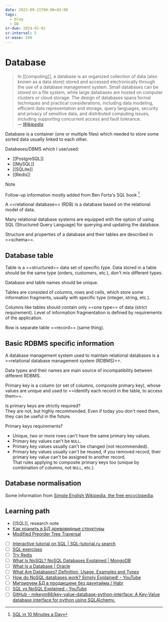 ```yaml
---
date: 2023-09-21T00:00+03:00
tags:
  - blog
  - DB
sr-due: 2024-02-02
sr-interval: 5
sr-ease: 240
---
```


# Database

> In [[computing]], a database is an organized collection of data (also known
> as a data store) stored and accessed electronically through the use of a
> database management system. Small databases can be stored on a file system,
> while large databases are hosted on computer clusters or cloud storage. The
> design of databases spans formal techniques and practical considerations,
> including data modeling, efficient data representation and storage, query
> languages, security and privacy of sensitive data, and distributed computing
> issues, including supporting concurrent access and fault tolerance.\
> — <cite>[Wikipedia](https://en.wikipedia.org/wiki/Database)</cite>

Database is a container (one or multiple files) which needed to store some
sorted data usually linked to each other.

Databases/DBMS which I use/used:

- [[PostgreSQL]]
- [[MySQL]]
- [[SQLite]]
- [[Redis]]

> [!NOTE]
> Follow-up information mostly added from Ben Forta's SQL book [^1].

A ==relational database== (RDB) is a database based on the relational model of
data.

Many relational database systems are equipped with the option of using
SQL (Structured Query Language) for querying and updating the database.

Structure and properties of a database and their tables are described in
==schema==.

## Database table

Table is a ==structured== data set of specific type. Data stored in a table
should be the same type (orders, customers, etc.), don't mix different types.

Database and table names should be unique.

Tables are consisted of columns, rows and cells, which store some information
fragments, usually with specific type (integer, string, etc.).

Columns like tables should contain only ==one type== of data (strict
requirement). Level of information fragmentation is defined by requirements of
the application.

Row is separate table ==record== (same thing).

## Basic RDBMS specific information

A database management system used to maintain relational databases is a
==relational database management system (RDBMS)==.

Data types and their names are main source of incompatibility between different
RDBMS.

Primary key is a column (or set of columns, composite primary key), whose values are unique and
used to ==identify each record in the table, to access them==.

Is primary keys are strictly required?
<br class="f">
They are not, but highly recommended. Even if today you don't need them, they can
be useful in the future.

Primary keys requirements?
<br class="f">
- Unique, two or more rows can't have the same primary key values.
- Primary key values can't be `NULL`.
- Primary key values usually can't be changed (not recommended).
- Primary key values usually can't be reused, if you removed record, their
primary key value can't be assigned to another record.\
That rules applying to composite primary keys too (unique by combination of
columns, not `NULL`, etc.).

## Database normalisation

Some information from [Simple English Wikipedia, the free encyclopedia](https://simple.wikipedia.org/wiki/Database_normalisation).

## Learning path

- [[SQL]], research note
- [Как хранить в БД древовидные структуры](https://github.com/codedokode/pasta/blob/master/db/trees.md)
- [Modified Preorder Tree Traversal](https://gist.github.com/tmilos/f2f999b5839e2d42d751)
- [ ] [Interactive tutorial on SQL | SQL-tutorial.ru search](http://www.sql-tutorial.ru/en/content.html)
- [ ] [SQL exercises](https://sql-ex.ru/)
- [ ] [Try Redis](https://try.redis.io/)
- [ ] [What Is NoSQL? NoSQL Databases Explained | MongoDB](https://www.mongodb.com/nosql-explained)
- [ ] [What Is a Database | Oracle](https://www.oracle.com/database/what-is-database/)
- [ ] [What Are Databases? Definition, Usage, Examples and Types](https://www.prisma.io/dataguide/intro/what-are-databases)
- [ ] [How do NoSQL databases work? Simply Explained! - YouTube](https://www.youtube.com/watch?v=0buKQHokLK8)
- [ ] [Мигрируем БД в продакшене без даунтайма / Habr](https://habr.com/en/articles/664028/)
- [ ] [SQL vs NoSQL Explained - YouTube](https://www.youtube.com/watch?v=ruz-vK8IesE)
- [ ] [GitHub - mikeym88/key-value-database-python-interface: A Key-Value database interface for python using SQLAlchemy.](https://github.com/mikeym88/key-value-database-python-interface)

[^1]: [SQL in 10 Minutes a Day](https://www.amazon.com/gp/product/0135182794/)
